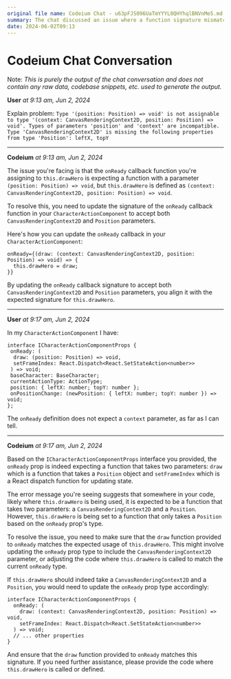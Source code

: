 ```yaml
---
original file name: Codeium Chat - u63pFJS096UaTmYYYL0QHYhqlBNVnMe5.md
summary: The chat discussed an issue where a function signature mismatch occurred in a React component. The user had a callback function `onReady` expecting a function with parameters `(draw: (position: Position) => void, setFrameIndex: React.Dispatch<number>)`, but the `this.drawHero` function was defined with a different signature `(context: CanvasRenderingContext2D, position: Position) => void`. Suggestions were provided to align the `onReady` callback signature to accept both `CanvasRenderingContext2D` and `Position` parameters to match the `this.drawHero` function's expected signature. Further clarification was sought from the user regarding the interface `ICharacterActionComponentProps` to resolve the issue.
date: 2024-06-02T09:13
---
```


# Codeium Chat Conversation

Note: _This is purely the output of the chat conversation and does not contain any raw data, codebase snippets, etc. used to generate the output._

**User** _at 9:13 am, Jun 2, 2024_

Explain problem: `Type '(position: Position) => void' is not assignable to type '(context: CanvasRenderingContext2D, position: Position) => void'.
  Types of parameters 'position' and 'context' are incompatible.
    Type 'CanvasRenderingContext2D' is missing the following properties from type 'Position': leftX, topY`

---

**Codeium** _at 9:13 am, Jun 2, 2024_

The issue you're facing is that the `onReady` callback function you're assigning to `this.drawHero` is expecting a function with a parameter `(position: Position) => void`, but `this.drawHero` is defined as `(context: CanvasRenderingContext2D, position: Position) => void`. 

To resolve this, you need to update the signature of the `onReady` callback function in your `CharacterActionComponent` to accept both `CanvasRenderingContext2D` and `Position` parameters. 

Here's how you can update the `onReady` callback in your `CharacterActionComponent`:

```tsx
onReady={(draw: (context: CanvasRenderingContext2D, position: Position) => void) => {
  this.drawHero = draw;
}}
```

By updating the `onReady` callback signature to accept both `CanvasRenderingContext2D` and `Position` parameters, you align it with the expected signature for `this.drawHero`.

---

**User** _at 9:17 am, Jun 2, 2024_

In my `CharacterActionComponent` I have:

```tsx
interface ICharacterActionComponentProps {
 onReady: (
  draw: (position: Position) => void,
  setFrameIndex: React.Dispatch<React.SetStateAction<number>>
 ) => void;
 baseCharacter: BaseCharacter;
 currentActionType: ActionType;
 position: { leftX: number; topY: number };
 onPositionChange: (newPosition: { leftX: number; topY: number }) => void;
};
```

The `onReady` definition does not expect a `context` parameter, as far as I can tell.

---

**Codeium** _at 9:17 am, Jun 2, 2024_

Based on the `ICharacterActionComponentProps` interface you provided, the `onReady` prop is indeed expecting a function that takes two parameters: `draw` which is a function that takes a `Position` object and `setFrameIndex` which is a React dispatch function for updating state.

The error message you're seeing suggests that somewhere in your code, likely where `this.drawHero` is being used, it is expected to be a function that takes two parameters: a `CanvasRenderingContext2D` and a `Position`. However, `this.drawHero` is being set to a function that only takes a `Position` based on the `onReady` prop's type.

To resolve the issue, you need to make sure that the `draw` function provided to `onReady` matches the expected usage of `this.drawHero`. This might involve updating the `onReady` prop type to include the `CanvasRenderingContext2D` parameter, or adjusting the code where `this.drawHero` is called to match the current `onReady` type.

If `this.drawHero` should indeed take a `CanvasRenderingContext2D` and a `Position`, you would need to update the `onReady` prop type accordingly:

```tsx
interface ICharacterActionComponentProps {
  onReady: (
    draw: (context: CanvasRenderingContext2D, position: Position) => void,
    setFrameIndex: React.Dispatch<React.SetStateAction<number>>
  ) => void;
  // ... other properties
}
```

And ensure that the `draw` function provided to `onReady` matches this signature. If you need further assistance, please provide the code where `this.drawHero` is called or defined.